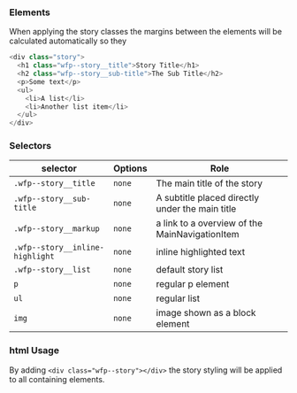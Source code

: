 ### Elements

When applying the story classes the margins between the elements will be calculated automatically so they


```js
<div class="story">
  <h1 class="wfp--story__title">Story Title</h1>
  <h2 class="wfp--story__sub-title">The Sub Title</h2>
  <p>Some text</p>
  <ul>
    <li>A list</li>
    <li>Another list item</li>
  </ul>
</div>
```

### Selectors

| selector | Options | Role   |
| -------- | ----------- | ----------- |
| `.wfp--story__title` | `none` | The main title of the story|
| `.wfp--story__sub-title` | `none` | A subtitle placed directly under the main title |
| `.wfp--story__markup` | `none` | a link to a overview of the MainNavigationItem |
| `.wfp--story__inline-highlight` | `none` | inline highlighted text |
| `.wfp--story__list` | `none` | default story list |
| `p` | `none` | regular p element |
| `ul` | `none` | regular list |
| `img` | `none` | image shown as a block element |


### html Usage

By adding `<div class="wfp--story"></div>` the story styling will be applied to all containing elements.

